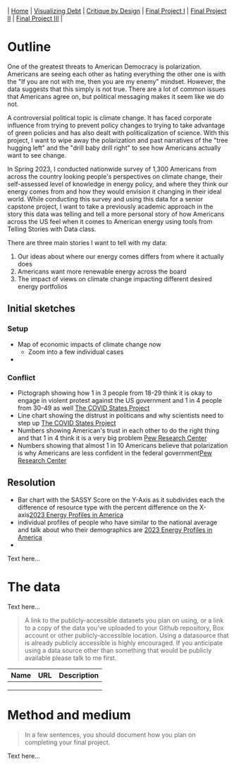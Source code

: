 | [Home](https://ncbartel.github.io/Portfolio/) | [Visualizing Debt](visualizing-government-debt) | [Critique by Design](critique-by-design) | [Final Project I](final-project-part-one) | [Final Project II](final-project-part-two) | [Final Project III](final-project-part-three) |


# Outline

One of the greatest threats to American Democracy is polarization. Americans are seeing each other as hating everything the other one is with the "If you are not with me, then you are my enemy" mindset. However, the data suggests that this simply is not true. There are a lot of common issues that Americans agree on, but political messaging makes it seem like we do not. 

A controversial political topic is climate change. It has faced corporate influence from trying to prevent policy changes to trying to take advantage of green policies and has also dealt with politicalization of science. With this project, I want to wipe away the polarization and past narratives of the "tree hugging left" and the "drill baby drill right" to see how Americans actually want to see change. 

In Spring 2023, I conducted nationwide survey of 1,300 Americans from across the country looking people's perspectives on climate change, their self-assessed level of knowledge in energy policy, and where they think our energy comes from and how they would envision it changing in their ideal world. While conducting this survey and using this data for a senior capstone project, I want to take a previously academic approach in the story this data was telling and tell a more personal story of how Americans across the US feel when it comes to American energy using tools from Telling Stories with Data class. 

There are three main stories I want to tell with my data:
1. Our ideas about where our energy comes differs from where it actually does
2. Americans want more renewable energy across the board 
3. The impact of views on climate change impacting different desired energy portfolios

## Initial sketches

### Setup

- Map of economic impacts of climate change now 
    - Zoom into a few individual cases
- 



### Conflict
- Pictograph showing how 1 in 3 people from 18-29 think it is okay to engage in violent protest against the US government and 1 in 4 people from 30-49 as well [The COVID States Project](https://www.covidstates.org/reports/americans-views-on-violence-against-the-government)
- Line chart showing the distrust in politicans and why scientists need to step up [The COVID States Project](https://www.covidstates.org/trust-in-institutions)
- Numbers showing American's trust in each other to do the right thing and that 1 in 4 think it is a very big problem [Pew Research Center](https://www.pewresearch.org/politics/dataset/american-trends-panel-wave-40/)
- Numbers showing that almost 1 in 10 Americans believe that polarization is why Americans are less confident in the federal government[Pew Research Center](https://www.pewresearch.org/politics/dataset/american-trends-panel-wave-40/)

## Resolution
- Bar chart with the SASSY Score on the Y-Axis as it subdivides each the difference of resource type with the percent difference on the X-axis[2023 Energy Profiles in America](2023energyprofilesinamerica.csv)
- individual profiles of people who have similar to the national average and talk about who their demographics are [2023 Energy Profiles in America](2023energyprofilesinamerica.csv)
- 

Text here...

# The data



Text here...

> A link to the publicly-accessible datasets you plan on using, or a link to a copy of the data you've uploaded to your Github repository, Box account or other publicly-accessible location. Using a datasource that is already publicly accessible is highly encouraged.  If you anticipate using a data source other than something that would be publicly available please talk to me first. 

| Name | URL | Description |
|------|-----|-------------|
|      |     |             |
|      |     |             |
|      |     |             |

# Method and medium
> In a few sentences, you should document how you plan on completing your final project. 

Text here...
